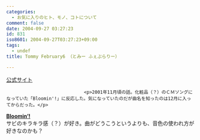 ```yaml
---
categories:
  - お気に入りのヒト、モノ、コトについて
comment: false
date: 2004-09-27 03:27:23
id: 831
iso8601: 2004-09-27T03:27:23+09:00
tags:
  - undef
title: Tommy February6 （とみー ふぇぶらりー）

---
```


<div class="entry-body">
                                 <p><a href="http://www.sonymusic.co.jp/Music/Info/Tommy/">公式サイト</a></p>
                              
                                 <p>2001年11月頃の話。化粧品（？）のＣＭソングになっていた「Bloomin'!」に反応した。気になっていたのだが曲名を知ったのは12月に入ってからだった。</p>

<p><strong><a href="http://www.amazon.co.jp/exec/obidos/ASIN/B00005TZH1/nqounet-22/ref=nosim/" name="amazletlink" target="_blank" id="amazletlink">Bloomin’!</a></strong> <br />
サビのキラキラ感（？）が好き。曲がどうこうというよりも、音色の使われ方が好きなのかも？</p>
                              </div>
    	